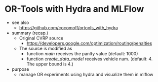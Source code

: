 # OR-Tools with Hydra and MLFlow

- see also
    - https://github.com/cocomoff/ortools_with_hydra
- summary (recap.)
    - Original CVRP source
        - https://developers.google.com/optimization/routing/penalties
    - The source is modified as
        - function *main* receives the panlty value (default: 1000)
        - function *create_data_model* receives vehicle num. (default: 4. The upper bound is 4.)
- purpose
    - manage OR experiments using hydra and visualize them in mlflow